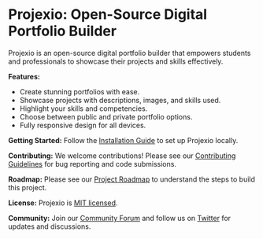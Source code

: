 # Projexio: Open-Source Digital Portfolio Builder

Projexio is an open-source digital portfolio builder that empowers students and professionals to showcase their projects and skills effectively.

**Features:**
- Create stunning portfolios with ease.
- Showcase projects with descriptions, images, and skills used.
- Highlight your skills and competencies.
- Choose between public and private portfolio options.
- Fully responsive design for all devices.

**Getting Started:**
Follow the [Installation Guide](./INSTALLATION.md) to set up Projexio locally.

**Contributing:**
We welcome contributions! Please see our [Contributing Guidelines](./CONTRIBUTING.md) for bug reporting and code submissions.

**Roadmap:**
Please see our [Project Roadmap](./ROADMAP.md) to understand the steps to build this project.

**License:**
Projexio is [MIT licensed](./LICENSE).

**Community:**
Join our [Community Forum](link-to-forum) and follow us on [Twitter](link-to-twitter) for updates and discussions.
